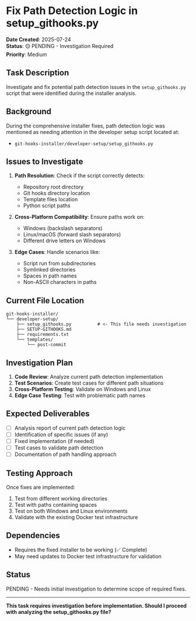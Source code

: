# Fix Path Detection Logic in setup_githooks.py

**Date Created**: 2025-07-24  
**Status**: 🟡 PENDING - Investigation Required  
**Priority**: Medium  

## Task Description

Investigate and fix potential path detection issues in the `setup_githooks.py` script that were identified during the installer analysis.

## Background

During the comprehensive installer fixes, path detection logic was mentioned as needing attention in the developer setup script located at:
- `git-hooks-installer/developer-setup/setup_githooks.py`

## Issues to Investigate

1. **Path Resolution**: Check if the script correctly detects:
   - Repository root directory
   - Git hooks directory location
   - Template files location
   - Python script paths

2. **Cross-Platform Compatibility**: Ensure paths work on:
   - Windows (backslash separators)
   - Linux/macOS (forward slash separators)
   - Different drive letters on Windows

3. **Edge Cases**: Handle scenarios like:
   - Script run from subdirectories
   - Symlinked directories
   - Spaces in path names
   - Non-ASCII characters in paths

## Current File Location

```
git-hooks-installer/
└── developer-setup/
    ├── setup_githooks.py          # <- This file needs investigation
    ├── SETUP-GITHOOKS.md
    ├── requirements.txt
    └── templates/
        └── post-commit
```

## Investigation Plan

1. **Code Review**: Analyze current path detection implementation
2. **Test Scenarios**: Create test cases for different path situations
3. **Cross-Platform Testing**: Validate on Windows and Linux
4. **Edge Case Testing**: Test with problematic path names

## Expected Deliverables

- [ ] Analysis report of current path detection logic
- [ ] Identification of specific issues (if any)
- [ ] Fixed implementation (if needed)
- [ ] Test cases to validate path detection
- [ ] Documentation of path handling approach

## Testing Approach

Once fixes are implemented:
1. Test from different working directories
2. Test with paths containing spaces
3. Test on both Windows and Linux environments
4. Validate with the existing Docker test infrastructure

## Dependencies

- Requires the fixed installer to be working (✅ Complete)
- May need updates to Docker test infrastructure for validation

## Status

PENDING - Needs initial investigation to determine scope of required fixes.

---

**This task requires investigation before implementation. Should I proceed with analyzing the setup_githooks.py file?**